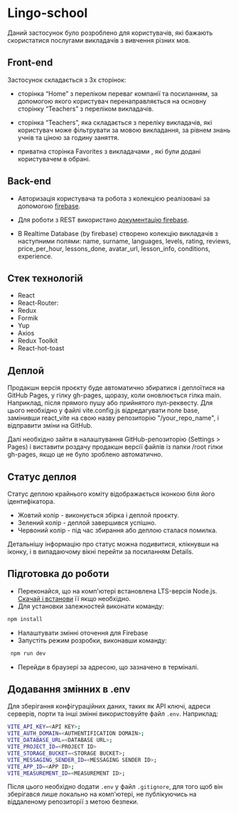 # Lingo-school

Даний застосунок було розроблено для користувачів, які бажають скористатися послугами викладачів з вивчення різних мов.

## Front-end

Застосунок складається з 3х сторінок:

- сторінка “Home” з переліком переваг компанії та посиланням, за допомогою якого користувач перенаправляється на основну сторінку “Teachers” з переліком викладачів.

- сторінка “Teachers”, яка складається з переліку викладачів, які користувач може фільтрувати за мовою викладання, за рівнем знань учнів та ціною за годину заняття.

- приватна сторінка Favorites з викладачами , які були додані користувачем в обрані.

## Back-end

- Авторизація користувача та робота з колекцією реалізовані за допомогою [firebase](https://firebase.google.com/).

- Для роботи з REST використано [документацію firebase](https://firebase.google.com/docs/reference).

- В Realtime Database (by firebase) створено колекцію викладачів з наступними полями: name, surname, languages, levels, rating, reviews, price_per_hour, lessons_done, avatar_url, lesson_info, conditions, experience.

## Стек технологій

- React
- React-Router:
- Redux
- Formik
- Yup
- Axios
- Redux Toolkit
- React-hot-toast

## Деплой

Продакшн версія проєкту буде автоматично збиратися і деплоїтися на GitHub Pages, у гілку gh-pages, щоразу, коли оновлюється гілка main. Наприклад, після прямого пушу або прийнятого пул-реквесту. Для цього необхідно у файлі vite.config.js відредагувати поле base, замінивши react_vite на свою назву репозиторію "/your_repo_name", і відправити зміни на GitHub.

Далі необхідно зайти в налаштування GitHub-репозиторію (Settings > Pages) і виставити роздачу продакшн версії файлів із папки /root гілки gh-pages, якщо це не було зроблено автоматично.

## Статус деплоя

Статус деплою крайнього коміту відображається іконкою біля його ідентифікатора.

- Жовтий колір - виконується збірка і деплой проєкту.
- Зелений колір - деплой завершився успішно.
- Червоний колір - під час збирання або деплою сталася помилка.

Детальнішу інформацію про статус можна подивитися, клікнувши на іконку, і в випадаючому вікні перейти за посиланням Details.

## Підготовка до роботи

- Переконайся, що на комп'ютері встановлена LTS-версія Node.js. [Скачай і встанови](https://nodejs.org/en/) її якщо необхідно.
- Для установки залежностей виконати команду:

```bash
npm install
```

- Налаштувати змінні оточення для Firebase
- Запустіть режим розробки, виконавши команду:

```bash
 npm run dev
```

- Перейди в браузері за адресою, що зазначено в терміналі.

## Додавання змінних в .env

Для зберігання конфігураційних даних, таких як API ключі, адреси серверів, порти та інші змінні використовуйте файл `.env`.
Наприклад:

```bash
VITE_API_KEY=<API KEY>;
VITE_AUTH_DOMAIN=<AUTHENTIFICATION DOMAIN>;
VITE_DATABASE_URL=<DATABASE URL>;
VITE_PROJECT_ID=<PROJECT ID>
VITE_STORAGE_BUCKET=<STORAGE BUCKET>;
VITE_MESSAGING_SENDER_ID=<MESSAGING SENDER ID>;
VITE_APP_ID=<APP ID>;
VITE_MEASUREMENT_ID=<MEASUREMENT ID>;
```

Після цього необхідно dодати `.env` у файл `.gitignore`,
для того щоб він зберігався лише локально на комп'ютері, не публікуючись на віддаленому репозиторії з метою безпеки.
